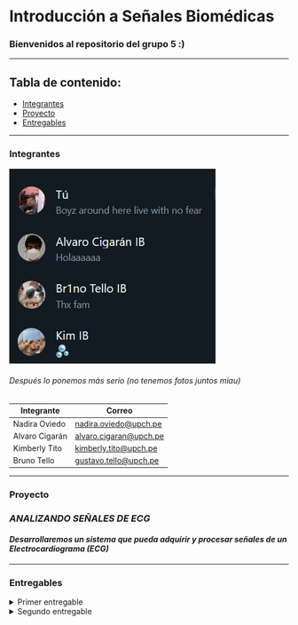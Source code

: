 # Introducción a Señales Biomédicas
### <a name="bienvenida"></a>Bienvenidos al repositorio del grupo 5 :)
---

## Tabla de contenido:
- [Integrantes](#integrantes)
- [Proyecto](#proyecto)
- [Entregables](#entregables)

---
### Integrantes
![img](Software/wsp.png)
###### Después lo ponemos más serio (no tenemos fotos juntos miau) 
| **Integrante** | **Correo**|
| ---------| ----------|
| Nadira Oviedo | nadira.oviedo@upch.pe |
| Alvaro Cigarán | alvaro.cigaran@upch.pe |
| Kimberly Tito | kimberly.tito@upch.pe |
| Bruno Tello | gustavo.tello@upch.pe |
  
---
### Proyecto
### *ANALIZANDO SEÑALES DE ECG*
#### *Desarrollaremos un sistema que pueda adquirir y procesar señales de un Electrocardiograma (ECG)*
---

### Entregables
<details>
<summary> <a name="entregables"></a> Primer entregable</summary>
  - info
</details>

<details>
<summary> <a name="entregables"></a> Segundo entregable</summary>
  - info
</details>
